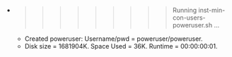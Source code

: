 * >>>>>>>>> Running inst-min-con-users-poweruser.sh ...
  * Created poweruser: Username/pwd = poweruser/poweruser.
  * Disk size = 1681904K. Space Used = 36K. Runtime = 00:00:00:01.
